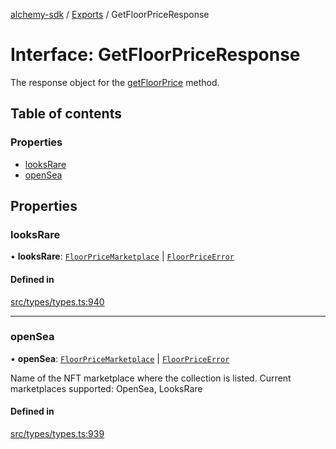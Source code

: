 [alchemy-sdk](../README.md) / [Exports](../modules.md) / GetFloorPriceResponse

# Interface: GetFloorPriceResponse

The response object for the [getFloorPrice](../classes/NftNamespace.md#getfloorprice) method.

## Table of contents

### Properties

- [looksRare](GetFloorPriceResponse.md#looksrare)
- [openSea](GetFloorPriceResponse.md#opensea)

## Properties

### looksRare

• **looksRare**: [`FloorPriceMarketplace`](FloorPriceMarketplace.md) \| [`FloorPriceError`](FloorPriceError.md)

#### Defined in

[src/types/types.ts:940](https://github.com/alchemyplatform/alchemy-sdk-js/blob/c9dbbf0/src/types/types.ts#L940)

___

### openSea

• **openSea**: [`FloorPriceMarketplace`](FloorPriceMarketplace.md) \| [`FloorPriceError`](FloorPriceError.md)

Name of the NFT marketplace where the collection is listed. Current
marketplaces supported: OpenSea, LooksRare

#### Defined in

[src/types/types.ts:939](https://github.com/alchemyplatform/alchemy-sdk-js/blob/c9dbbf0/src/types/types.ts#L939)
